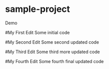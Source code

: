 # sample-project
Demo

#My First Edit
Some initial code

#My Second Edit
Some second updated code

#My Third Edit
Some third more updated code

#My Fourth Edit
Some fourth final updated code